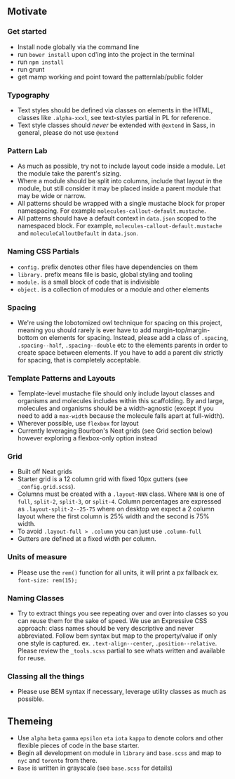## Motivate


### Get started

- Install node globally via the command line
- run `bower install` upon cd'ing into the project in the terminal
- run `npm install`
- run grunt
- get mamp working and point toward the patternlab/public folder





### Typography

- Text styles should be defined via classes on elements in the HTML, classes like `.alpha-xxxl`, see text-styles partial in PL for reference.
- Text style classes should _never_ be extended with `@extend` in Sass, in general, please do not use `@extend`

### Pattern Lab

- As much as possible, try not to include layout code inside a module. Let the module take the parent's sizing.
- Where a module should be split into columns, include that layout in the module, but still consider it may be placed inside a parent module that may be wide or narrow.
- All patterns should be wrapped with a single mustache block for proper namespacing. For example `molecules-callout-default.mustache`.
- All patterns should have a default context in `data.json` scoped to the namespaced block. For example, `molecules-callout-default.mustache` and `moleculeCalloutDefault` in `data.json`.

### Naming CSS Partials

- `config.` prefix denotes other files have dependencies on them
- `library.` prefix means file is basic, global styling and tooling
- `module.` is a small block of code that is indivisible
- `object.` is a collection of modules or a module and other elements

### Spacing

- We're using the lobotomized owl technique for spacing on this project, meaning you should rarely is ever have to add margin-top/margin-bottom on elements for spacing. Instead, please add a class of `.spacing`, `.spacing--half`, `.spacing--double` etc to the elements parents in order to create space between elements. If you have to add a parent div strictly for spacing, that is completely acceptable.


### Template Patterns and Layouts

- Template-level mustache file should only include layout classes and organisms and molecules includes within this scaffolding. By and large, molecules and organisms should be a width-agnostic (except if you need to add a `max-width` because the molecule falls apart at full-width).
- Wherever possible, use `flexbox` for layout
- Currently leveraging Bourbon's Neat grids (see Grid section below) however exploring a flexbox-only option instead

### Grid

- Built off Neat grids
- Starter grid is a 12 column grid with fixed 10px gutters (see `_config.grid.scss`).
- Columns must be created with a `.layout-NNN` class. Where `NNN` is one of `full`, `split-2`, `split-3`, or `split-4`. Column percentages are expressed as `.layout-split-2--25-75` where on desktop we expect a 2 column layout where the first column is 25% width and the second is 75% width.
- To avoid `.layout-full > .column` you can just use `.column-full`
- Gutters are defined at a fixed width per column.


### Units of measure

- Please use the `rem()` function for all units, it will print a px fallback ex. `font-size: rem(15);`

### Naming Classes

- Try to extract things you see repeating over and over into classes so you can reuse them for the sake of speed. We use an Expressive CSS approach: class names should be very descriptive and never abbreviated. Follow bem syntax but map to the property/value if only one style is captured. ex. `.text-align--center`, `.position--relative`. Please review the `_tools.scss` partial to see whats written and available for reuse.


### Classing all the things

- Please use BEM syntax if necessary, leverage utility classes as much as possible.

## Themeing

- Use `alpha` `beta` `gamma` `epsilon` `eta` `iota` `kappa` to denote colors and other flexible pieces of code in the base starter.
- Begin all development on module in `library` and `base.scss` and map to `nyc` and `toronto` from there.
- `Base` is written in grayscale (see `base.scss` for details)
